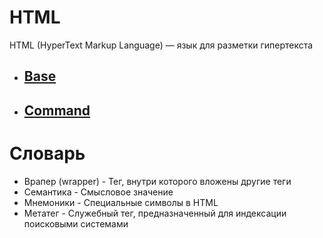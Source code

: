 # HTML
HTML (HyperText Markup Language) — язык для разметки гипертекста
<ul>
    <li><h2><a href = "/HTML/base/">Base</a></h2></li>
    <li><h2><a href = "/HTML/command/">Command</a></h2></li>
</ul>

# Словарь
<ul>
<li>Врапер (wrapper) - Тег, внутри которого вложены другие теги</li>
<li>Семантика - Смысловое значение</li>
<li>Мнемоники - Специальные символы в HTML</li>
<li>Метатег - Служебный тег, предназначенный для индексации поисковыми системами</li>


</ul>